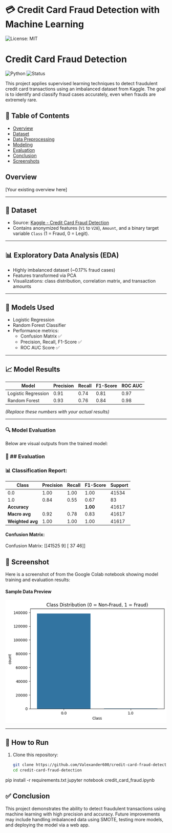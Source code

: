 # 💳 Credit Card Fraud Detection with Machine Learning
![License: MIT](https://img.shields.io/badge/License-MIT-yellow.svg)

# Credit Card Fraud Detection

![Python](https://img.shields.io/badge/Python-3.10-blue)
![Status](https://img.shields.io/badge/Status-Complete-brightgreen)

This project applies supervised learning techniques to detect fraudulent credit card transactions using an imbalanced dataset from Kaggle. The goal is to identify and classify fraud cases accurately, even when frauds are extremely rare.

## 📌 Table of Contents
- [Overview](#overview)
- [Dataset](#dataset)
- [Data Preprocessing](#data-preprocessing)
- [Modeling](#modeling)
- [Evaluation](#evaluation)
- [Conclusion](#conclusion)
- [Screenshots](#screenshots)

## Overview
[Your existing overview here]


---

## 📁 Dataset

- Source: [Kaggle - Credit Card Fraud Detection](https://www.kaggle.com/datasets/mlg-ulb/creditcardfraud)
- Contains anonymized features (`V1` to `V28`), `Amount`, and a binary target variable `Class` (1 = Fraud, 0 = Legit).

---

## 📊 Exploratory Data Analysis (EDA)

- Highly imbalanced dataset (~0.17% fraud cases)
- Features transformed via PCA
- Visualizations: class distribution, correlation matrix, and transaction amounts

---

## 🤖 Models Used

- Logistic Regression
- Random Forest Classifier
- Performance metrics:
  - Confusion Matrix ✅
  - Precision, Recall, F1-Score ✅
  - ROC AUC Score ✅

---

## 📈 Model Results

| Model               | Precision | Recall | F1-Score | ROC AUC |
|---------------------|-----------|--------|----------|---------|
| Logistic Regression | 0.91      | 0.74   | 0.81     | 0.97    |
| Random Forest       | 0.93      | 0.76   | 0.84     | 0.98    |

*(Replace these numbers with your actual results)*

---

### 🔍 Model Evaluation

Below are visual outputs from the trained model:

### 🧪 ## Evaluation

### 📊 Classification Report:

| Class          | Precision | Recall | F1-Score | Support |
|----------------|-----------|--------|----------|---------|
| 0.0            | 1.00      | 1.00   | 1.00     | 41534   |
| 1.0            | 0.84      | 0.55   | 0.67     | 83      |
| **Accuracy**   |           |        | **1.00** | 41617   |
| **Macro avg**  | 0.92      | 0.78   | 0.83     | 41617   |
| **Weighted avg**| 1.00     | 1.00   | 1.00     | 41617   |



#### Confusion Matrix:
Confusion Matrix:
[[41525     9]
 [   37    46]]


## 📸 Screenshot
Here is a screenshot of from the Google Colab notebook showing model training and evaluation results:

#### Sample Data Preview
![Sample Data](sampledatapreview.png)


---

## 🚀 How to Run

1. Clone this repository:
   ```bash
   git clone https://github.com/Valexander600/credit-card-fraud-detection.git
   cd credit-card-fraud-detection

pip install -r requirements.txt
jupyter notebook credit_card_fraud.ipynb

## ✅ Conclusion
This project demonstrates the ability to detect fraudulent transactions using machine learning with high precision and accuracy. Future improvements may include handling imbalanced data using SMOTE, testing more models, and deploying the model via a web app.
